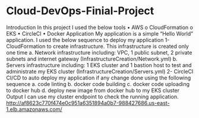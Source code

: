# Cloud-DevOps-Finial-Project
Introduction
In this project I used the below tools 
•	AWS
o	CloudFormation
o	EKS
•	CircleCI
•	Docker
Application
My application is a simple “Hello World” application. I used the below sequence to deploy my application 
1-	CloudFormation to create infrastructure. This infrastructure is created only one time 
a.	Network infrastructure including: VPC, 1 public subnet, 2 private subnets and internet gateway (InfrastructureCreation/Network.yml)
b.	Servers infrastructure including: 1 EKS cluster and 1 bastion host to test and administrate my EKS cluster (InfrastructureCreation/Servers.yml)
2-	CircleCI CI/CD to auto deploy my application if any change done using the following sequence
a.	code linting
b.	docker code building
c.	docker code uploading to docker hub
d.	deploy new image from docker hub to my EKS cluster
Output
I can use my cluster endpoint to check the running application.
http://af8623c770f474e0c951a6351894a0b7-988427686.us-east-1.elb.amazonaws.com/

